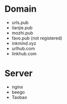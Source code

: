 # Domain
- urls.pub
- lianjie.pub
- mozhi.pub
- favo.pub (not registered)
- inkmind.xyz
- urlhub.com
- linkhub.com

# Server
- nginx
- beego
- Taobao